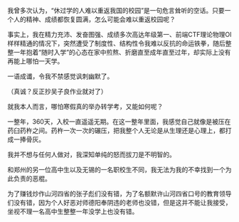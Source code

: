 我曾多次认为，“休过学的人难以重返我国的校园”是一句危言耸听的空话。只要一个人的精神、成绩都恢复圆满，怎么可能会难以重返校园呢？

事实上，我在精力充沛、发奋图强、成绩多次高达年级第一、前端CTF理论物理OI样样精通的情况下，突然遭受了制度性、结构性令我难以反抗的命运铁拳，随后整整一年抱着“随时入学”的心态在家中煎熬、折磨直至成年直至过年，却实际上没有再能上哪怕一天学。

一语成谶，令我不禁感觉讽刺幽默了。




（真诚？反正抄吴子良作业就对了）


就我本人而言，哪怕寒假真的举办转学考，又能如何呢？

一整年，360天，入校一直遥遥无期。在这一整年里面，我感觉自己就像是被压在药臼药杵之间。药杵一次一次的碾压，把我整个人无论是从生理还是心理上，都打成一捧骨灰。

我并不想与任何人做对，我深知单纯的怒而拔刀是不明智的。

和郑州的另一位高中生以及无锡的一名职校生不同，我无法为我的不幸找到一个为此负责的恶棍。

为了赚钱炒作山河四省的张子彪们没有错，为了名额默许山河四省口号的教育领导们没有错，因为个人好恶对师德阳奉阴违的老师也没错，但是这并不能让我接受，坐视不理一名高中生整整一年没学上也没有错。